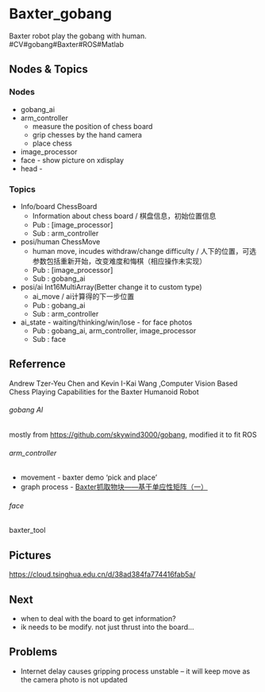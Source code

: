 # Baxter_gobang
Baxter robot play the gobang with human. #CV#gobang#Baxter#ROS#Matlab

## Nodes & Topics

### Nodes

* gobang_ai
* arm_controller
  * measure the position of chess board
  * grip chesses by the hand camera
  * place chess
* image_processor
* face - show picture on xdisplay
* head - 

### Topics

* Info/board ChessBoard
  * Information about chess board / 棋盘信息，初始位置信息
  * Pub : [image_processor]
  * Sub : arm_controller
* posi/human ChessMove
  * human move, incudes withdraw/change difficulty / 人下的位置，可选参数包括重新开始，改变难度和悔棋（相应操作未实现）
  * Pub : [image_processor]
  * Sub : gobang_ai
* posi/ai Int16MultiArray(Better change it to custom type)
  * ai_move / ai计算得的下一步位置
  * Pub : gobang_ai
  * Sub : arm_controller
* ai_state - waiting/thinking/win/lose - for face photos
  * Pub : gobang_ai, arm_controller, image_processor
  * Sub : face



## Referrence

Andrew Tzer-Yeu Chen and Kevin I-Kai Wang ,Computer Vision Based Chess Playing Capabilities for the Baxter Humanoid Robot 

###### gobang AI

mostly from https://github.com/skywind3000/gobang, modified it to fit ROS

###### arm_controller

* movement - baxter demo ‘pick and place’
* graph process - [Baxter抓取物块——基于单应性矩阵（一）](<https://blog.csdn.net/Hey_chaoxia/article/details/81914729>)

###### face

baxter_tool
## Pictures
https://cloud.tsinghua.edu.cn/d/38ad384fa774416fab5a/

## Next

* when to deal with the board to get information?
* ik needs to be modify. not just thrust into the board…

## Problems

* Internet delay causes gripping process unstable – it will keep move as the camera photo is not updated